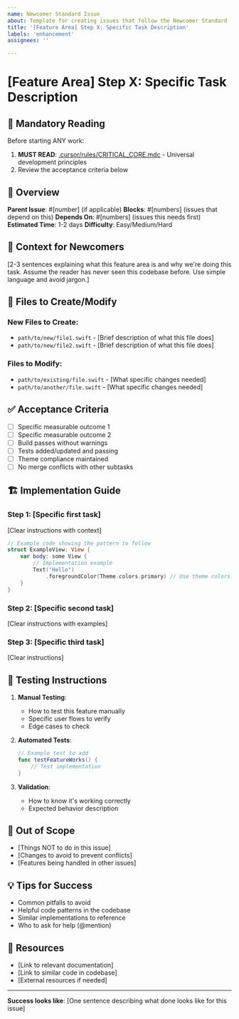 ```yaml
---
name: Newcomer Standard Issue
about: Template for creating issues that follow the Newcomer Standard
title: '[Feature Area] Step X: Specific Task Description'
labels: 'enhancement'
assignees: ''

---
```


# [Feature Area] Step X: Specific Task Description

## 🚨 Mandatory Reading
Before starting ANY work:
1. **MUST READ**: [.cursor/rules/CRITICAL_CORE.mdc](.cursor/rules/CRITICAL_CORE.mdc) - Universal development principles
2. Review the acceptance criteria below

## 🎯 Overview
**Parent Issue**: #[number] (if applicable)
**Blocks**: #[numbers] (issues that depend on this)
**Depends On**: #[numbers] (issues this needs first)
**Estimated Time**: 1-2 days
**Difficulty**: Easy/Medium/Hard

## 📍 Context for Newcomers
[2-3 sentences explaining what this feature area is and why we're doing this task. Assume the reader has never seen this codebase before. Use simple language and avoid jargon.]

## 📂 Files to Create/Modify

### New Files to Create:
- `path/to/new/file1.swift` - [Brief description of what this file does]
- `path/to/new/file2.swift` - [Brief description of what this file does]

### Files to Modify:
- `path/to/existing/file.swift` - [What specific changes needed]
- `path/to/another/file.swift` - [What specific changes needed]

## ✅ Acceptance Criteria
- [ ] Specific measurable outcome 1
- [ ] Specific measurable outcome 2
- [ ] Build passes without warnings
- [ ] Tests added/updated and passing
- [ ] Theme compliance maintained
- [ ] No merge conflicts with other subtasks

## 🏗️ Implementation Guide

### Step 1: [Specific first task]
[Clear instructions with context]

```swift
// Example code showing the pattern to follow
struct ExampleView: View {
    var body: some View {
        // Implementation example
        Text("Hello")
            .foregroundColor(Theme.colors.primary) // Use theme colors
    }
}
```

### Step 2: [Specific second task]
[Clear instructions with examples]

### Step 3: [Specific third task]
[Clear instructions]

## 🧪 Testing Instructions

1. **Manual Testing**:
   - How to test this feature manually
   - Specific user flows to verify
   - Edge cases to check

2. **Automated Tests**:
   ```swift
   // Example test to add
   func testFeatureWorks() {
       // Test implementation
   }
   ```

3. **Validation**:
   - How to know it's working correctly
   - Expected behavior description

## 🚫 Out of Scope
- [Things NOT to do in this issue]
- [Changes to avoid to prevent conflicts]
- [Features being handled in other issues]

## 💡 Tips for Success
- Common pitfalls to avoid
- Helpful code patterns in the codebase
- Similar implementations to reference
- Who to ask for help (@mention)

## 🔗 Resources
- [Link to relevant documentation]
- [Link to similar code in codebase]
- [External resources if needed]

---

**Success looks like**: [One sentence describing what done looks like for this issue]
